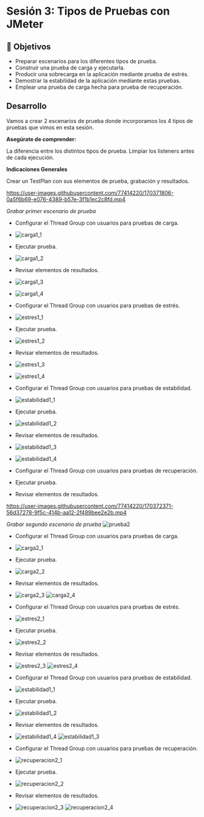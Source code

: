 # Sesión 3: Tipos de Pruebas con JMeter

## :dart: Objetivos

- Preparar escenarios para los diferentes tipos de prueba.
- Construir una prueba de carga y ejecutarla.
- Producir una sobrecarga en la aplicación mediante prueba de estrés.
- Demostrar la estabilidad de la aplicación mediante estas pruebas.
- Emplear una prueba de carga hecha para prueba de recuperación.


## Desarrollo

Vamos a crear 2 escenarios de prueba donde incorporamos los 4 tipos de pruebas que vimos en esta sesión.


**Asegúrate de comprender:**

La diferencia entre los distintos tipos de prueba.
Limpiar los listeners antes de cada ejecución.

**Indicaciones Generales**

Crear un TestPlan con sus elementos de prueba, grabación y resultados.

https://user-images.githubusercontent.com/77414220/170371806-0a5f6b69-e076-4389-b57e-3f1b1ec2c8fd.mp4

*Grabar primer escenario de prueba*
- Configurar el Thread Group con usuarios para pruebas de carga.
- ![carga1_1](https://user-images.githubusercontent.com/23124413/170367190-15461229-b75a-4ae0-b09a-ae3529dcebd9.PNG)
- Ejecutar prueba.
- ![carga1_2](https://user-images.githubusercontent.com/23124413/170367248-34f036b6-b449-41db-ae1e-6669d2a27c3b.PNG)
- Revisar elementos de resultados.
- ![carga1_3](https://user-images.githubusercontent.com/23124413/170367290-9cd6f45e-c03b-44cd-b648-0a2c864ca6a7.PNG)
- ![carga1_4](https://user-images.githubusercontent.com/23124413/170367307-ff8f3c40-9f01-42d8-ba34-656c04d228e4.PNG)

- Configurar el Thread Group con usuarios para pruebas de estrés.
- ![estres1_1](https://user-images.githubusercontent.com/23124413/170367613-24057f4a-222b-4f1c-8449-76cf3bdc2612.PNG)
- Ejecutar prueba.
- ![estres1_2](https://user-images.githubusercontent.com/23124413/170367633-51ed00d9-4d7d-47d6-8238-f41727f01af3.PNG)
- Revisar elementos de resultados.
- ![estres1_3](https://user-images.githubusercontent.com/23124413/170367656-5017b3f0-4cf9-4bd8-982e-333aa83143b5.PNG)
- ![estres1_4](https://user-images.githubusercontent.com/23124413/170367665-1a331a2c-0cc7-47b0-81e1-68871c0efd60.PNG)

- Configurar el Thread Group con usuarios para pruebas de estabilidad.
- ![estabilidad1_1](https://user-images.githubusercontent.com/23124413/170367873-0edc5736-c60f-47a1-8e8b-fc28c7202bd9.PNG)
- Ejecutar prueba.
- ![estabilidad1_2](https://user-images.githubusercontent.com/23124413/170367893-874c52ce-d4b4-43d0-8e1d-40d91966ac21.PNG)
- Revisar elementos de resultados.
- ![estabilidad1_3](https://user-images.githubusercontent.com/23124413/170367924-fa69b565-1c10-4bad-a53c-cb9a54ced42c.PNG)
- ![estabilidad1_4](https://user-images.githubusercontent.com/23124413/170367928-da8edb74-ac41-43a7-a44a-687dd6ca0d2e.PNG)


- Configurar el Thread Group con usuarios para pruebas de recuperación.
- Ejecutar prueba.
- Revisar elementos de resultados.

https://user-images.githubusercontent.com/77414220/170372371-56d37278-9f5c-414b-aa12-2f489bee2e2b.mp4

*Grabar segundo escenario de prueba*
![prueba2](https://user-images.githubusercontent.com/23124413/170371126-5f77cc55-6c22-4d74-950c-e87a9e455639.PNG)
- Configurar el Thread Group con usuarios para pruebas de carga.
- ![carga2_1](https://user-images.githubusercontent.com/23124413/170371161-098ec8ec-a0ce-498e-becb-f74cb58c6949.PNG)
- Ejecutar prueba.
- ![carga2_2](https://user-images.githubusercontent.com/23124413/170371206-4b0d0b99-f70a-4d18-be19-4ebca50e28b0.PNG)
- Revisar elementos de resultados.
- ![carga2_3](https://user-images.githubusercontent.com/23124413/170371223-53da53e3-87d2-4903-8450-4e1799d1549b.PNG)
  ![carga2_4](https://user-images.githubusercontent.com/23124413/170371228-94406a62-9b4f-402d-b368-cbbb1daba06e.PNG)


- Configurar el Thread Group con usuarios para pruebas de estrés.
- ![estres2_1](https://user-images.githubusercontent.com/23124413/170371250-97c0724d-47cc-4c3e-9311-ab380a255c47.PNG)
- Ejecutar prueba.
- ![estres2_2](https://user-images.githubusercontent.com/23124413/170371275-efa6a894-9ce0-4946-b101-010cc9d3c58e.PNG)
- Revisar elementos de resultados.
- ![estres2_3](https://user-images.githubusercontent.com/23124413/170371291-534b799c-7bff-41db-9d17-a4b750265d3b.PNG)
  ![estres2_4](https://user-images.githubusercontent.com/23124413/170371292-bd6a02a8-dbea-4ffd-a583-37a3885074d6.PNG)


- Configurar el Thread Group con usuarios para pruebas de estabilidad.
- ![estabilidad1_1](https://user-images.githubusercontent.com/23124413/170371311-d9e85fa8-9bbd-4748-a370-1b62f79e62f8.PNG)
- Ejecutar prueba.
- ![estabilidad1_2](https://user-images.githubusercontent.com/23124413/170371332-f21a687b-1a48-409b-8d52-e52b8c570010.PNG)
- Revisar elementos de resultados.
- ![estabilidad1_4](https://user-images.githubusercontent.com/23124413/170371358-db1ac0ed-ebcd-4ffb-bca9-0eb022a97601.PNG)
![estabilidad1_3](https://user-images.githubusercontent.com/23124413/170371339-eb292a1a-56f7-4ac3-8a00-4a9a91bba462.PNG)

- Configurar el Thread Group con usuarios para pruebas de recuperación.
- ![recuperacion2_1](https://user-images.githubusercontent.com/23124413/170371400-c90b3596-df6f-4371-9230-a1fef31ced96.PNG)
- Ejecutar prueba.
- ![recuperacion2_2](https://user-images.githubusercontent.com/23124413/170371419-992beae0-5ff5-44fe-88ae-826876230e4b.PNG)
- Revisar elementos de resultados.
- ![recuperacion2_3](https://user-images.githubusercontent.com/23124413/170371441-b023ca07-acd4-4c8f-b1a9-8b2c63920fb9.PNG)
![recuperacion2_4](https://user-images.githubusercontent.com/23124413/170371449-dfa3f2dc-73bd-4114-994e-603eee7a50dd.PNG)


